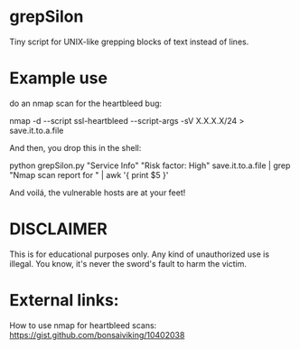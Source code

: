grepSilon
=========

Tiny script for UNIX-like grepping blocks of text instead of lines.

Example use
===========
do an nmap scan for the heartbleed bug:

nmap -d --script ssl-heartbleed --script-args -sV X.X.X.X/24 > save.it.to.a.file

And then, you drop this in the shell:

python grepSilon.py "Service Info" "Risk factor: High" save.it.to.a.file | grep "Nmap scan report for " | awk '{ print $5 }'

And voilá, the vulnerable hosts are at your feet!

DISCLAIMER
==========
This is for educational purposes only. Any kind of unauthorized use is illegal. You know, it's never the sword's fault to harm the victim.

External links:
===============
How to use nmap for heartbleed scans: https://gist.github.com/bonsaiviking/10402038
